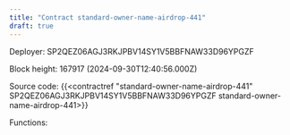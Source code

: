 ```yaml
---
title: "Contract standard-owner-name-airdrop-441"
draft: true
---
```

Deployer: SP2QEZ06AGJ3RKJPBV14SY1V5BBFNAW33D96YPGZF


 



Block height: 167917 (2024-09-30T12:40:56.000Z)

Source code: {{<contractref "standard-owner-name-airdrop-441" SP2QEZ06AGJ3RKJPBV14SY1V5BBFNAW33D96YPGZF standard-owner-name-airdrop-441>}}

Functions:


